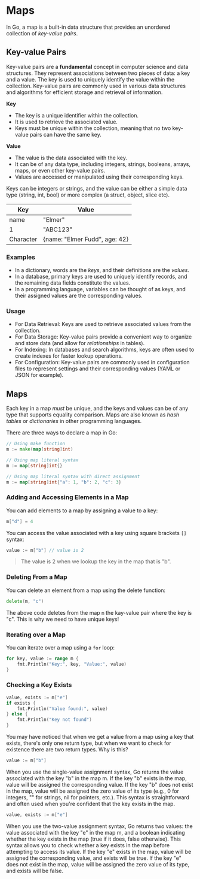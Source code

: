 # Maps

 In Go, a map is a built-in data structure that provides an unordered collection of *key-value pairs*. 

 ## Key-value Pairs

Key-value pairs are a **fundamental** concept in computer science and data structures. They represent associations between two pieces of data: a key and a value. The key is used to uniquely identify the value within the collection. Key-value pairs are commonly used in various data structures and algorithms for efficient storage and retrieval of information.

**Key**
- The key is a unique identifier within the collection.
- It is used to retrieve the associated value.
- Keys must be unique within the collection, meaning that no two key-value pairs can have the same key.

**Value**
- The value is the data associated with the key.
- It can be of any data type, including integers, strings, booleans, arrays, maps, or even other key-value pairs.
- Values are accessed or manipulated using their corresponding keys.

Keys can be integers or strings, and the value can be either a simple data type (string, int, bool) or more complex (a struct, object, slice etc).

|  Key |  Value | 
|---|---|
| name  | "Elmer"  | 
| 1  | "ABC123"  | 
| Character  | {name: "Elmer Fudd", age: 42}  |  

### Examples
- In a dictionary, words are the *keys*, and their definitions are the *values*.
- In a database, primary keys are used to uniquely identify records, and the remaining data fields constitute the values.
- In a programming language, variables can be thought of as keys, and their assigned values are the corresponding values.

### Usage
- For Data Retrieval: Keys are used to retrieve associated values from the collection.
- For Data Storage: Key-value pairs provide a convenient way to organize and store data (and allow for *relationships* in tables).
- For Indexing: In databases and search algorithms, keys are often used to create indexes for faster lookup operations.
- For Configuration: Key-value pairs are commonly used in configuration files to represent settings and their corresponding values (YAML or JSON for example).

## Maps 

Each key in a map *must* be unique, and the keys and values can be of any type that supports equality comparison. Maps are also known as *hash tables* or *dictionaries* in other programming languages.

There are three ways to declare a map in Go:

```go
// Using make function
m := make(map[string]int)

// Using map literal syntax
m := map[string]int{}

// Using map literal syntax with direct assignment
m := map[string]int{"a": 1, "b": 2, "c": 3}

````

### Adding and Accessing Elements in a Map

You can add elements to a map by assigning a value to a key:

```go
m["d"] = 4
```
You can access the value associated with a key using square brackets `[]` syntax:

```go
value := m["b"] // value is 2
```
> The value is 2 when we lookup the key in the map that is "b". 

### Deleting From a Map

You can delete an element from a map using the delete function:

```go
delete(m, "c")
```

The above code deletes from the map `m` the kay-value pair where the key is "c". This is why we need to have unique keys!

### Iterating over a Map

You can iterate over a map using a `for` loop:

```go
for key, value := range m {
    fmt.Println("Key:", key, "Value:", value)
}
```

### Checking a Key Exists

```go
value, exists := m["e"]
if exists {
    fmt.Println("Value found:", value)
} else {
    fmt.Println("Key not found")
}
```

You may have noticed that when we get a value from a map using a key that exists, there's only one return type, but when we want to check for existence there are two return types. Why is this?

```go
value := m["b"]
```

When you use the single-value assignment syntax, Go returns the value associated with the key "b" in the map m. If the key "b" exists in the map, value will be assigned the corresponding value. If the key "b" does not exist in the map, value will be assigned the zero value of its type (e.g., 0 for integers, "" for strings, nil for pointers, etc.). This syntax is straightforward and often used when you're confident that the key exists in the map.

```go
value, exists := m["e"]
```

When you use the two-value assignment syntax, Go returns two values: the value associated with the key "e" in the map m, and a boolean indicating whether the key exists in the map (true if it does, false otherwise). This syntax allows you to check whether a key exists in the map before attempting to access its value. If the key "e" exists in the map, value will be assigned the corresponding value, and exists will be true. If the key "e" does not exist in the map, value will be assigned the zero value of its type, and exists will be false.
